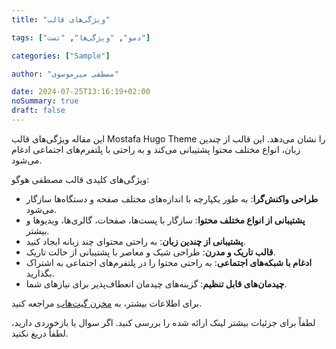 ```yaml
---
title: "ویژگی‌های قالب"

tags: ["دمو", "ویژگی‌ها", "تست"]

categories: ["Sample"]

author: "مصطفی میرموسوی"

date: 2024-07-25T13:16:19+02:00
noSummary: true
draft: false
---
```

این مقاله ویژگی‌های قالب Mostafa Hugo Theme را نشان می‌دهد. این قالب از چندین زبان، انواع مختلف محتوا پشتیبانی می‌کند و به راحتی با پلتفرم‌های اجتماعی ادغام می‌شود.

ویژگی‌های کلیدی قالب مصطفی هوگو:

* **طراحی واکنش‌گرا**: به طور یکپارچه با اندازه‌های مختلف صفحه و دستگاه‌ها سازگار می‌شود.
* **پشتیبانی از انواع مختلف محتوا**: سازگار با پست‌ها، صفحات، گالری‌ها، ویدیوها و بیشتر.
* **پشتیبانی از چندین زبان**: به راحتی محتوای چند زبانه ایجاد کنید.
* **قالب تاریک و مدرن**: طراحی شیک و معاصر با پشتیبانی از حالت تاریک.
* **ادغام با شبکه‌های اجتماعی**: به راحتی محتوا را در پلتفرم‌های اجتماعی به اشتراک بگذارید.
* **چیدمان‌های قابل تنظیم**: گزینه‌های چیدمان انعطاف‌پذیر برای نیازهای شما.

برای اطلاعات بیشتر، به [مخزن گیت‌هاب](https://github.com/mirmousaviii/mostafa-hugo-theme) مراجعه کنید.

لطفاً برای جزئیات بیشتر لینک ارائه شده را بررسی کنید. اگر سوال یا بازخوردی دارید، لطفاً دریغ نکنید.


